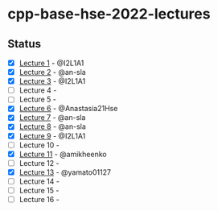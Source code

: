 # cpp-base-hse-2022-lectures

## Status
- [x] [Lecture 1](Lecture%201.md) - @I2L1A1
- [x] [Lecture 2](Lecture%202.md) - @an-sla
- [x] [Lecture 3](Lecture%203.md) - @I2L1A1
- [ ] Lecture 4 -
- [ ] Lecture 5 -
- [x] [Lecture 6](Lecture%206.md) - @Anastasia21Hse
- [x] [Lecture 7](Lecture%207.md) - @an-sla
- [x] [Lecture 8](Lecture%208.md) - @an-sla
- [x] [Lecture 9](Lecture%209.md) - @I2L1A1
- [ ] Lecture 10 -
- [x] [Lecture 11](Lecture%2011.md) - @amikheenko
- [ ] Lecture 12 -
- [x] [Lecture 13](Lecture%2013.md) - @yamato01127
- [ ] Lecture 14 -
- [ ] Lecture 15 -
- [ ] Lecture 16 -
